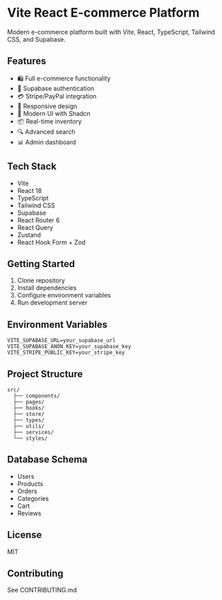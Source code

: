 # Vite React E-commerce Platform

Modern e-commerce platform built with Vite, React, TypeScript, Tailwind CSS, and Supabase.

## Features
- 🛍️ Full e-commerce functionality
- 🔐 Supabase authentication
- 💳 Stripe/PayPal integration
- 📱 Responsive design
- 🎨 Modern UI with Shadcn
- 📦 Real-time inventory
- 🔍 Advanced search
- 📊 Admin dashboard

## Tech Stack
- Vite
- React 18
- TypeScript
- Tailwind CSS
- Supabase
- React Router 6
- React Query
- Zustand
- React Hook Form + Zod

## Getting Started
1. Clone repository
2. Install dependencies
3. Configure environment variables
4. Run development server

## Environment Variables
```env
VITE_SUPABASE_URL=your_supabase_url
VITE_SUPABASE_ANON_KEY=your_supabase_key
VITE_STRIPE_PUBLIC_KEY=your_stripe_key
```

## Project Structure
```
src/
  ├── components/
  ├── pages/
  ├── hooks/
  ├── store/
  ├── types/
  ├── utils/
  ├── services/
  └── styles/
```

## Database Schema
- Users
- Products
- Orders
- Categories
- Cart
- Reviews

## License
MIT

## Contributing
See CONTRIBUTING.md
